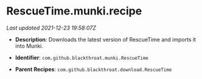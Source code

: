 # RescueTime.munki.recipe

_Last updated 2021-12-23 19:58:07Z_

- **Description**: Downloads the latest version of RescueTime and imports it into Munki.

- **Identifier**: `com.github.blackthroat.munki.RescueTime`

- **Parent Recipes**: `com.github.blackthroat.download.RescueTime`